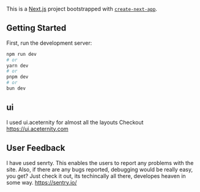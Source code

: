 This is a [Next.js](https://nextjs.org/) project bootstrapped with [`create-next-app`](https://github.com/vercel/next.js/tree/canary/packages/create-next-app).

## Getting Started

First, run the development server:

```bash
npm run dev
# or
yarn dev
# or
pnpm dev
# or
bun dev
```

## ui

I used ui.aceternity for almost all the layouts 
Checkout https://ui.aceternity.com

## User Feedback

I have used senrty.
This enables the users to report any problems with the site.
Also, if there are any bugs reported, debugging would be really easy, you get? 
Just check it out, its techincally all there, developes heaven in some way.
https://sentry.io/

